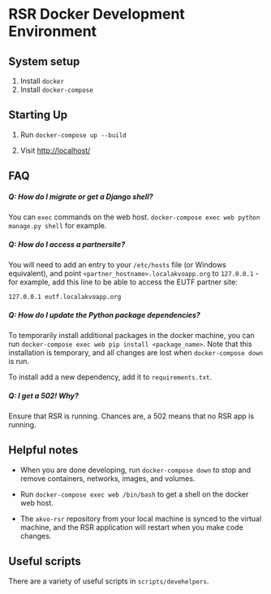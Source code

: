 # RSR Docker Development Environment

## System setup

1. Install `docker`
2. Install `docker-compose`

## Starting Up

1. Run `docker-compose up --build`

2. Visit [http://localhost/](http://localhost/)

## FAQ

##### Q: How do I migrate or get a Django shell?

You can `exec` commands on the web host. `docker-compose exec web python
manage.py shell` for example.


##### Q: How do I access a partnersite?

You will need to add an entry to your `/etc/hosts` file (or Windows equivalent),
and point `<partner_hostname>.localakvoapp.org` to `127.0.0.1` - for example,
add this line to be able to access the EUTF partner site:

```
127.0.0.1 eutf.localakvoapp.org
```

##### Q: How do I update the Python package dependencies?

To temporarily install additional packages in the docker machine, you can run
`docker-compose exec web pip install <package_name>`. Note that this
installation is temporary, and all changes are lost when `docker-compose down`
is run.

To install add a new dependency, add it to `requirements.txt`.


##### Q: I get a 502! Why?

Ensure that RSR is running. Chances are, a 502 means that no RSR app is running.

## Helpful notes

* When you are done developing, run `docker-compose down` to stop and remove
  containers, networks, images, and volumes.

* Run `docker-compose exec web /bin/bash` to get a shell on the docker web host.

* The `akvo-rsr` repository from your local machine is synced to the virtual
  machine, and the RSR application will restart when you make code changes.


## Useful scripts

There are a variety of useful scripts in `scripts/devehelpers`.
